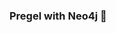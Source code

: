 ### Pregel with Neo4j 🚀



































































































































 






















































































































































































































































































































































